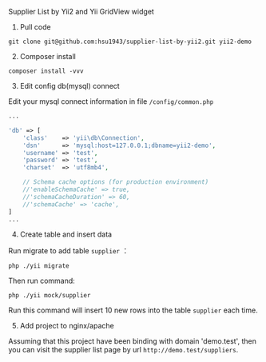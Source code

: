 Supplier List by Yii2 and Yii GridView widget

1. Pull code
```shell
git clone git@github.com:hsu1943/supplier-list-by-yii2.git yii2-demo
```

2. Composer install
```shell
composer install -vvv
```

3. Edit config db(mysql) connect

Edit your mysql connect information in file `/config/common.php`

```php
...

'db' => [
    'class'    => 'yii\db\Connection',
    'dsn'      => 'mysql:host=127.0.0.1;dbname=yii2-demo',
    'username' => 'test',
    'password' => 'test',
    'charset'  => 'utf8mb4',

    // Schema cache options (for production environment)
    //'enableSchemaCache' => true,
    //'schemaCacheDuration' => 60,
    //'schemaCache' => 'cache',
]
...
```

4. Create table and insert data

Run migrate to add table `supplier` ：

```shell
php ./yii migrate
```

Then run command:

```shell
php ./yii mock/supplier
```

Run this command will insert 10 new rows into the table `supplier` each time.

5. Add project to nginx/apache

Assuming that this project have been binding with domain 'demo.test', then you can visit the supplier list page by url `http://demo.test/suppliers`.